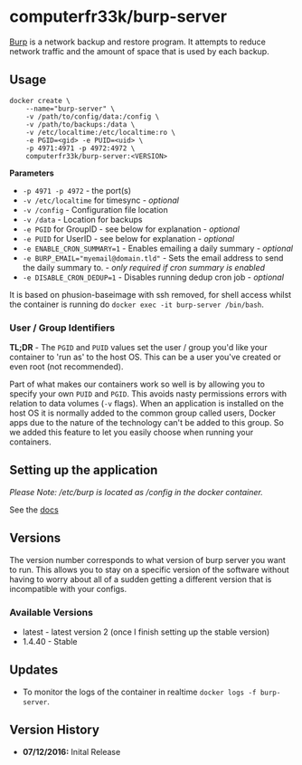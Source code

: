 # computerfr33k/burp-server

[Burp](http://burp.grke.org/) is a network backup and restore program. It attempts to reduce network traffic and the amount of space that is used by each backup.

## Usage

```
docker create \
    --name="burp-server" \
    -v /path/to/config/data:/config \
    -v /path/to/backups:/data \
    -v /etc/localtime:/etc/localtime:ro \
    -e PGID=<gid> -e PUID=<uid> \
    -p 4971:4971 -p 4972:4972 \
    computerfr33k/burp-server:<VERSION>
```

**Parameters**

* `-p 4971 -p 4972` - the port(s)
* `-v /etc/localtime` for timesync - *optional*
* `-v /config` - Configuration file location
* `-v /data` - Location for backups
* `-e PGID` for GroupID - see below for explanation - *optional*
* `-e PUID` for UserID - see below for explanation - *optional*
* `-e ENABLE_CRON_SUMMARY=1` - Enables emailing a daily summary - *optional*
* `-e BURP_EMAIL="myemail@domain.tld"` - Sets the email address to send the daily summary to. - *only required if cron summary is enabled*
* `-e DISABLE_CRON_DEDUP=1` - Disables running dedup cron job - *optional*

It is based on phusion-baseimage with ssh removed, for shell access whilst the container is running do `docker exec -it burp-server /bin/bash`.

### User / Group Identifiers

**TL;DR** - The `PGID` and `PUID` values set the user / group you'd like your container to 'run as' to the host OS. This can be a user you've created or even root (not recommended).

Part of what makes our containers work so well is by allowing you to specify your own `PUID` and `PGID`. This avoids nasty permissions errors with relation to data volumes (`-v` flags). When an application is installed on the host OS it is normally added to the common group called users, Docker apps due to the nature of the technology can't be added to this group. So we added this feature to let you easily choose when running your containers.

## Setting up the application

*Please Note: /etc/burp is located as /config in the docker container.*

See the [docs](http://burp.grke.org/docs.html)

## Versions

The version number corresponds to what version of burp server you want to run. This allows you to stay on a specific version of the software without having to worry about all of a sudden getting a different version that is incompatible with your configs.

### Available Versions

* latest - latest version 2 (once I finish setting up the stable version)
* 1.4.40 - Stable

## Updates

* To monitor the logs of the container in realtime `docker logs -f burp-server`.

## Version History

+ **07/12/2016:** Inital Release
